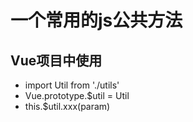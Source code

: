 # 一个常用的js公共方法
## Vue项目中使用
- import Util from './utils'
- Vue.prototype.$util = Util
- this.$util.xxx(param)
